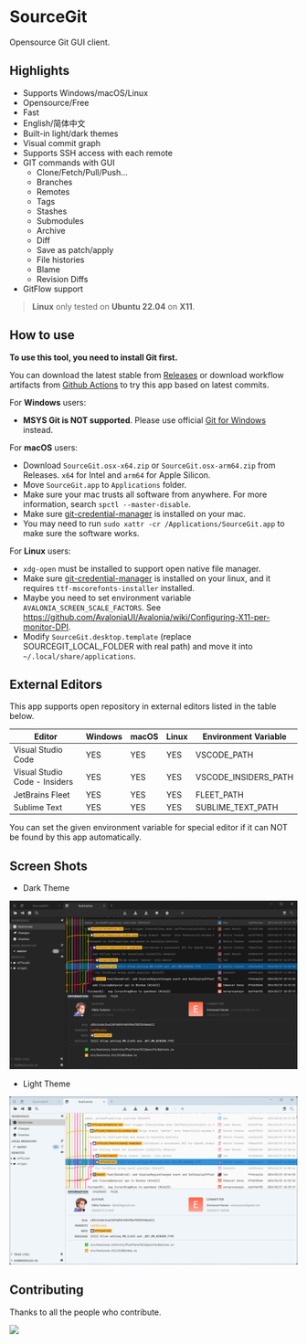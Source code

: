 # SourceGit

Opensource Git GUI client.

## Highlights

* Supports Windows/macOS/Linux
* Opensource/Free
* Fast
* English/简体中文
* Built-in light/dark themes
* Visual commit graph
* Supports SSH access with each remote
* GIT commands with GUI
  * Clone/Fetch/Pull/Push...
  * Branches
  * Remotes
  * Tags
  * Stashes
  * Submodules
  * Archive
  * Diff
  * Save as patch/apply
  * File histories
  * Blame
  * Revision Diffs
* GitFlow support

> **Linux** only tested on **Ubuntu 22.04** on **X11**.

## How to use

**To use this tool, you need to install Git first.**

You can download the latest stable from [Releases](https://github.com/sourcegit-scm/sourcegit/releases/latest) or download workflow artifacts from [Github Actions](https://github.com/sourcegit-scm/sourcegit/actions) to try this app based on latest commits.

For **Windows** users:

* **MSYS Git is NOT supported**. Please use official [Git for Windows](https://git-scm.com/download/win) instead.

For **macOS** users:

* Download `SourceGit.osx-x64.zip` or `SourceGit.osx-arm64.zip` from Releases. `x64` for Intel and `arm64` for Apple Silicon.
* Move `SourceGit.app` to `Applications` folder.
* Make sure your mac trusts all software from anywhere. For more information, search `spctl --master-disable`.
* Make sure [git-credential-manager](https://github.com/git-ecosystem/git-credential-manager/releases) is installed on your mac.
* You may need to run `sudo xattr -cr /Applications/SourceGit.app` to make sure the software works.

For **Linux** users:

* `xdg-open` must be installed to support open native file manager.
* Make sure [git-credential-manager](https://github.com/git-ecosystem/git-credential-manager/releases) is installed on your linux, and it requires `ttf-mscorefonts-installer` installed.
* Maybe you need to set environment variable `AVALONIA_SCREEN_SCALE_FACTORS`. See https://github.com/AvaloniaUI/Avalonia/wiki/Configuring-X11-per-monitor-DPI. 
* Modify `SourceGit.desktop.template` (replace SOURCEGIT_LOCAL_FOLDER with real path) and move it into `~/.local/share/applications`.

## External Editors

This app supports open repository in external editors listed in the table below.

| Editor | Windows | macOS | Linux | Environment Variable |
| --- | --- | --- | --- | --- |
| Visual Studio Code | YES | YES | YES | VSCODE_PATH |
| Visual Studio Code - Insiders | YES | YES | YES | VSCODE_INSIDERS_PATH |
| JetBrains Fleet | YES | YES | YES | FLEET_PATH |
| Sublime Text | YES | YES | YES | SUBLIME_TEXT_PATH |

You can set the given environment variable for special editor if it can NOT be found by this app automatically. 

## Screen Shots

* Dark Theme

![Theme Dark](./screenshots/theme_dark.png)

* Light Theme

![Theme Light](./screenshots/theme_light.png)

## Contributing

Thanks to all the people who contribute.

<a href="https://github.com/sourcegit-scm/sourcegit/graphs/contributors">
  <img src="https://contrib.rocks/image?repo=sourcegit-scm/sourcegit&t=1" />
</a>
